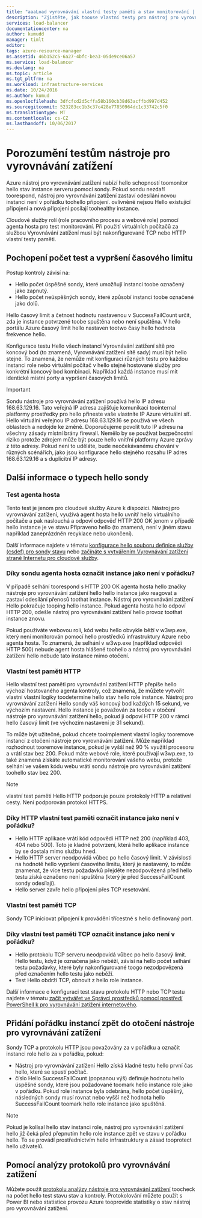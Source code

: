 ```yaml
---
title: "aaaLoad vyrovnávání vlastní testy paměti a stav monitorování | Microsoft Docs"
description: "Zjistěte, jak toouse vlastní testy pro nástroj pro vyrovnávání zatížení Azure toomonitor instance za službou Vyrovnávání zatížení"
services: load-balancer
documentationcenter: na
author: kumudd
manager: timlt
editor: 
tags: azure-resource-manager
ms.assetid: 46b152c5-6a27-4bfc-bea3-05de9ce06a57
ms.service: load-balancer
ms.devlang: na
ms.topic: article
ms.tgt_pltfrm: na
ms.workload: infrastructure-services
ms.date: 10/24/2016
ms.author: kumud
ms.openlocfilehash: 3dfcfcd2d5cffa58b160cb38d63acffbd997d452
ms.sourcegitcommit: 523283cc1b3c37c428e77850964dc1c33742c5f0
ms.translationtype: MT
ms.contentlocale: cs-CZ
ms.lasthandoff: 10/06/2017
---
```

# <a name="understand-load-balancer-probes"></a>Porozumění testům nástroje pro vyrovnávání zatížení

Azure nástroj pro vyrovnávání zatížení nabízí hello schopností toomonitor hello stav instance serveru pomocí sondy. Pokud sondu nezdaří toorespond, nástroj pro vyrovnávání zatížení zastaví odesílání novou instanci není v pořádku toohello připojení. ovlivněné nejsou Hello existující připojení a nová připojení posílají toohealthy instance.

Cloudové služby rolí (role pracovního procesu a webové role) pomocí agenta hosta pro test monitorování. Při použití virtuálních počítačů za službou Vyrovnávání zatížení musí být nakonfigurované TCP nebo HTTP vlastní testy paměti.

## <a name="understand-probe-count-and-timeout"></a>Pochopení počet test a vypršení časového limitu

Postup kontroly závisí na:

* Hello počet úspěšné sondy, které umožňují instanci toobe označený jako zapnutý.
* Hello počet neúspěšných sondy, které způsobí instanci toobe označené jako dolů.

Hello časový limit a četnost hodnotu nastavenou v SuccessFailCount určit, zda je instance potvrzené toobe spuštěna nebo není spuštěna. V hello portálu Azure časový limit hello nastaven tootwo časy hello hodnota frekvence hello.

Konfigurace testu Hello všech instancí Vyrovnávání zatížení sítě pro koncový bod (to znamená, Vyrovnávání zatížení sítě sady) musí být hello stejné. To znamená, že nemůže mít konfiguraci různých testu pro každou instanci role nebo virtuální počítač v hello stejné hostované služby pro konkrétní koncový bod kombinaci. Například každá instance musí mít identické místní porty a vypršení časových limitů.

> [!IMPORTANT]
> Sondu nástroje pro vyrovnávání zatížení používá hello IP adresu 168.63.129.16. Tato veřejná IP adresa zajišťuje komunikaci toointernal platformy prostředky pro hello přineste vaše vlastníte IP Azure virtuální síť. Hello virtuální veřejnou IP adresu 168.63.129.16 se používá ve všech oblastech a nedojde ke změně. Doporučujeme povolit tuto IP adresu na všechny zásady místní brány firewall. Nemělo by se používat bezpečnostní riziko protože zdrojem může být pouze hello vnitřní platformy Azure zprávy z této adresy. Pokud není to uděláte, bude neočekávanému chování v různých scénářích, jako jsou konfigurace hello stejného rozsahu IP adres 168.63.129.16 a s duplicitní IP adresy.

## <a name="learn-about-hello-types-of-probes"></a>Další informace o typech hello sondy

### <a name="guest-agent-probe"></a>Test agenta hosta

Tento test je jenom pro cloudové služby Azure k dispozici. Nástroj pro vyrovnávání zatížení, využívá agent hosta hello uvnitř hello virtuálního počítače a pak naslouchá a odpoví odpověď HTTP 200 OK jenom v případě hello instance je ve stavu Připraveno hello (to znamená, není v jiném stavu například zaneprázdněn recyklace nebo ukončení).

Další informace najdete v tématu [konfigurace hello souboru definice služby (csdef) pro sondy stavu](https://msdn.microsoft.com/library/azure/ee758710.aspx) nebo [začínáte s vytvářením Vyrovnávání zatížení straně Internetu pro cloudové služby](load-balancer-get-started-internet-classic-cloud.md#check-load-balancer-health-status-for-cloud-services).

### <a name="what-makes-a-guest-agent-probe-mark-an-instance-as-unhealthy"></a>Díky sondu agenta hosta označit instance jako není v pořádku?

V případě selhání toorespond s HTTP 200 OK agenta hosta hello značky nástroje pro vyrovnávání zatížení hello hello instance jako reagovat a zastaví odesílání přenosů toothat instance. Nástroj pro vyrovnávání zatížení Hello pokračuje tooping hello instance. Pokud agenta hosta hello odpoví HTTP 200, odešle nástroj pro vyrovnávání zatížení hello provoz toothat instance znovu.

Pokud používáte webovou roli, kód webu hello obvykle běží v w3wp.exe, který není monitorován pomocí hello prostředků infrastruktury Azure nebo agenta hosta. To znamená, že selhání v w3wp.exe (například odpovědi HTTP 500) nebude agent hosta hlášené toohello a nástroj pro vyrovnávání zatížení hello nebude tato instance mimo otočení.

### <a name="http-custom-probe"></a>Vlastní test paměti HTTP

Hello vlastní test paměti pro vyrovnávání zatížení HTTP přepíše hello výchozí hostovaného agenta kontroly, což znamená, že můžete vytvořit vlastní vlastní logiky toodetermine hello stav hello role instance. Nástroj pro vyrovnávání zatížení Hello sondy váš koncový bod každých 15 sekund, ve výchozím nastavení. Hello instance je považován za toobe v otočení nástroje pro vyrovnávání zatížení hello, pokud ji odpoví HTTP 200 v rámci hello časový limit (ve výchozím nastavení je 31 sekund).

To může být užitečné, pokud chcete tooimplement vlastní logiky tooremove instancí z otočení nástroje pro vyrovnávání zatížení. Může například rozhodnout tooremove instance, pokud je vyšší než 90 % využití procesoru a vrátí stav bez 200. Pokud máte webové role, které používají w3wp.exe, to také znamená získáte automatické monitorování vašeho webu, protože selhání ve vašem kódu webu vrátí sondu nástroje pro vyrovnávání zatížení toohello stav bez 200.

> [!NOTE]
> vlastní test paměti Hello HTTP podporuje pouze protokoly HTTP a relativní cesty. Není podporován protokol HTTPS.

### <a name="what-makes-an-http-custom-probe-mark-an-instance-as-unhealthy"></a>Díky HTTP vlastní test paměti označit instance jako není v pořádku?

* Hello HTTP aplikace vrátí kód odpovědi HTTP než 200 (například 403, 404 nebo 500). Toto je kladné potvrzení, která hello aplikace instance by se dostala mimo službu hned.
* Hello HTTP server neodpovídá vůbec po hello časový limit. V závislosti na hodnotě hello vypršení časového limitu, který je nastavený, to může znamenat, že více testu požadavků přejděte nezodpovězená před hello testu získá označeno není spuštěna (který je před SuccessFailCount sondy odesílají).
* Hello server zavře hello připojení přes TCP resetování.

### <a name="tcp-custom-probe"></a>Vlastní test paměti TCP

Sondy TCP iniciovat připojení k provádění třícestné s hello definovaný port.

### <a name="what-makes-a-tcp-custom-probe-mark-an-instance-as-unhealthy"></a>Díky vlastní test paměti TCP označit instance jako není v pořádku?

* Hello protokolu TCP serveru neodpovídá vůbec po hello časový limit. Hello testu, když je označena jako neběží, závisí na hello počet selhání testu požadavky, které byly nakonfigurované toogo nezodpovězená před označením hello testu jako neběží.
* Test Hello obdrží TCP, obnovit z hello role instance.

Další informace o konfiguraci test stavu protokolu HTTP nebo TCP testu najdete v tématu [začít vytvářet ve Správci prostředků pomocí prostředí PowerShell k pro vyrovnávání zatížení internetového](load-balancer-get-started-internet-arm-ps.md).

## <a name="add-healthy-instances-back-into-load-balancer-rotation"></a>Přidání pořádku instancí zpět do otočení nástroje pro vyrovnávání zatížení

Sondy TCP a protokolu HTTP jsou považovány za v pořádku a označit instanci role hello za v pořádku, pokud:

* Nástroj pro vyrovnávání zatížení Hello získá kladné testu hello první čas hello, které se spustí počítač.
* číslo Hello SuccessFailCount (popsanou výš) definuje hodnotu hello úspěšné sondy, které jsou požadované toomark hello instance role jako v pořádku. Pokud role instance byla odebrána, hello počet úspěšný, následných sondy musí rovnat nebo vyšší než hodnota hello SuccessFailCount toomark hello role instance jako spuštěná.

> [!NOTE]
> Pokud je kolísal hello stav instanci role, nástroj pro vyrovnávání zatížení hello již čeká před přepnutím hello role instance zpět ve stavu v pořádku hello. To se provádí prostřednictvím hello infrastruktury a zásad tooprotect hello uživatelů.

## <a name="use-log-analytics-for-load-balancer"></a>Pomocí analýzy protokolů pro vyrovnávání zatížení

Můžete použít [protokolu analýzy nástroje pro vyrovnávání zatížení](load-balancer-monitor-log.md) toocheck na počet hello test stavu stav a kontroly. Protokolování můžete použít s Power BI nebo statistice provozu Azure tooprovide statistiky o stav nástroj pro vyrovnávání zatížení.
